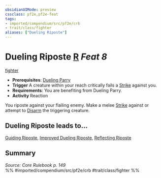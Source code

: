```yaml
---
obsidianUIMode: preview
cssclass: pf2e,pf2e-feat
tags:
- imported/compendium/src/pf2e/crb
- trait/class/fighter
aliases: ["Dueling Riposte"]
---
```

# Dueling Riposte  [R](chapter-9-playing-the-game.md#Actions "Reaction") *Feat 8*  
[fighter](rules/traits/fighter.md)  

- **Prerequisites**: [Dueling Parry](dueling-parry-apg.md)
- **Trigger** A creature within your reach critically fails a [Strike](strike.md) against you.
- **Requirements**: You are benefiting from Dueling Parry.
- **Activity** Reaction

You riposte against your flailing enemy. Make a melee [Strike](strike.md) against or attempt to [Disarm](rules/actions/disarm.md) the triggering creature.

## Dueling Riposte leads to...

[Guiding Riposte](guiding-riposte.md), [Improved Dueling Riposte](improved-dueling-riposte.md), [Reflecting Riposte](reflecting-riposte-ec6.md)

## Summary

*Source: Core Rulebook p. 149*  
%% #imported/compendium/src/pf2e/crb #trait/class/fighter %%